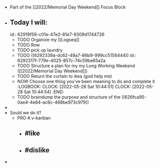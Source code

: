 - Part of the [[2022/Memorial Day Weekend]] Focus Block
- ## Today I will:
  id:: 62919f59-c01e-47e2-81e7-9309d1744726
	- TODO Organize my [[Logseq]]
	- TODO Row
	- TODO pick up laundry
	- TODO ((6292339a-dc62-49a7-86b9-999cc5156444))
	  id:: 6292317f-779e-4025-857c-74c59be65a2a
	- TODO Structure a plan for my my Long Working Weekend ([[2022/Memorial Day Weekend]])
	- TODO Return the curtain to ikea (god help me)
	- NOW Choose one thing you've been meaning to do and complete it
	  :LOGBOOK:
	  CLOCK: [2022-05-28 Sat 10:44:51]
	  CLOCK: [2022-05-28 Sat 10:44:54]
	  :END:
	- TODO braindump the purpose and structure of the ((626fca95-0ae4-4e84-ac6c-468be973c979))
-
- Sould we do it?
	- PRO #.v-kanban
		- #like
			-
		- #dislike
			-
-